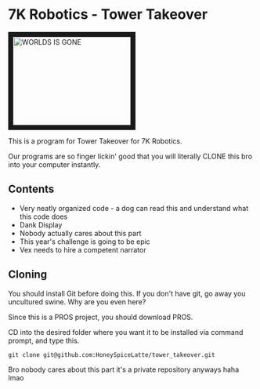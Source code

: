 # 7K Robotics - Tower Takeover

<a href="http://www.youtube.com/watch?feature=player_embedded&v=o9n9McM3MPk
" target="_blank"><img src="http://img.youtube.com/vi/o9n9McM3MPk/0.jpg" 
alt="WORLDS IS GONE" width="240" height="180" border="10" /></a>

This is a program for Tower Takeover for 7K Robotics.

Our programs are so finger lickin' good that you will literally CLONE this bro into your computer instantly.

## Contents
- Very neatly organized code - a dog can read this and understand what this code does
- Dank Display
- Nobody actually cares about this part
- This year's challenge is going to be epic
- Vex needs to hire a competent narrator

## Cloning
You should install Git before doing this. If you don't have git, go away you uncultured swine. Why are you even here?

Since this is a PROS project, you should download PROS.

CD into the desired folder where you want it to be installed via command prompt, and type this.
```
git clone git@github.com:HoneySpiceLatte/tower_takeover.git
```

Bro nobody cares about this part it's a private repository anyways haha lmao
